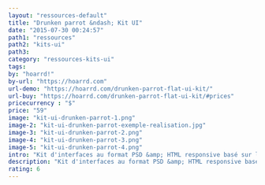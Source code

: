 ```yaml
---
layout: "ressources-default"
title: "Drunken parrot &ndash; Kit UI"
date: "2015-07-30 00:24:57"
path1: "ressources"
path2: "kits-ui"
path3:
category: "ressources-kits-ui"
tags:
by: "hoarrd!"
by-url: "https://hoarrd.com"
url-demo: "https://hoarrd.com/drunken-parrot-flat-ui-kit/"
url-buy: "https://hoarrd.com/drunken-parrot-flat-ui-kit/#prices"
pricecurrency : "$"
price: "59"
image: "kit-ui-drunken-parrot-1.png"
image-2: "kit-ui-drunken-parrot-exemple-realisation.jpg"
image-3: "kit-ui-drunken-parrot-2.png"
image-4: "kit-ui-drunken-parrot-3.png"
image-5: "kit-ui-drunken-parrot-4.png"
intro: "Kit d'interfaces au format PSD &amp; HTML responsive basé sur le framework Boostrap. Compatible Retina. Livré avec un myriade de composants UI et une font-icon dédiée."
description: "Kit d'interfaces au format PSD &amp; HTML responsive basé sur le framework Boostrap."
rating: 6
---
```

